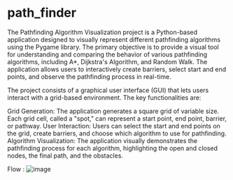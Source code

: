 # path_finder
The Pathfinding Algorithm Visualization project is a Python-based application designed to visually represent different pathfinding algorithms using the Pygame library.
 The primary objective is to provide a visual tool for understanding and comparing the behavior of various pathfinding algorithms, including A*, Dijkstra's Algorithm, and Random Walk. The application allows users to interactively create barriers, select start and end points, and observe the pathfinding process in real-time.
 
 The project consists of a graphical user interface (GUI) that lets users interact with a grid-based environment. The key functionalities are:

Grid Generation: The application generates a square grid of variable size. Each grid cell, called a "spot," can represent a start point, end point, barrier, or pathway.
User Interaction: Users can select the start and end points on the grid, create barriers, and choose which algorithm to use for pathfinding.
Algorithm Visualization: The application visually demonstrates the pathfinding process for each algorithm, highlighting the open and closed nodes, the final path, and the obstacles.

Flow : 
![image](https://github.com/yryuvraj/path_finder/assets/86550457/ed1c8cce-4010-4006-990e-fdc7a0af1860)
